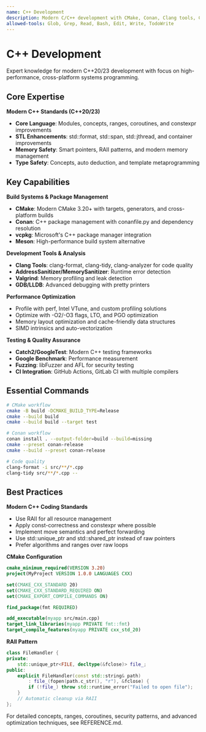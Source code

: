 ```yaml
---
name: C++ Development
description: Modern C/C++ development with CMake, Conan, Clang tools, C++20/23 standards, and cross-platform best practices. Automatically assists with high-performance systems programming and memory-safe design.
allowed-tools: Glob, Grep, Read, Bash, Edit, Write, TodoWrite
---
```


# C++ Development

Expert knowledge for modern C++20/23 development with focus on high-performance, cross-platform systems programming.

## Core Expertise

**Modern C++ Standards (C++20/23)**
- **Core Language**: Modules, concepts, ranges, coroutines, and constexpr improvements
- **STL Enhancements**: std::format, std::span, std::jthread, and container improvements
- **Memory Safety**: Smart pointers, RAII patterns, and modern memory management
- **Type Safety**: Concepts, auto deduction, and template metaprogramming

## Key Capabilities

**Build Systems & Package Management**
- **CMake**: Modern CMake 3.20+ with targets, generators, and cross-platform builds
- **Conan**: C++ package management with conanfile.py and dependency resolution
- **vcpkg**: Microsoft's C++ package manager integration
- **Meson**: High-performance build system alternative

**Development Tools & Analysis**
- **Clang Tools**: clang-format, clang-tidy, clang-analyzer for code quality
- **AddressSanitizer/MemorySanitizer**: Runtime error detection
- **Valgrind**: Memory profiling and leak detection
- **GDB/LLDB**: Advanced debugging with pretty printers

**Performance Optimization**
- Profile with perf, Intel VTune, and custom profiling solutions
- Optimize with -O2/-O3 flags, LTO, and PGO optimization
- Memory layout optimization and cache-friendly data structures
- SIMD intrinsics and auto-vectorization

**Testing & Quality Assurance**
- **Catch2/GoogleTest**: Modern C++ testing frameworks
- **Google Benchmark**: Performance measurement
- **Fuzzing**: libFuzzer and AFL for security testing
- **CI Integration**: GitHub Actions, GitLab CI with multiple compilers

## Essential Commands

```bash
# CMake workflow
cmake -B build -DCMAKE_BUILD_TYPE=Release
cmake --build build
cmake --build build --target test

# Conan workflow
conan install . --output-folder=build --build=missing
cmake --preset conan-release
cmake --build --preset conan-release

# Code quality
clang-format -i src/**/*.cpp
clang-tidy src/**/*.cpp --
```

## Best Practices

**Modern C++ Coding Standards**
- Use RAII for all resource management
- Apply const-correctness and constexpr where possible
- Implement move semantics and perfect forwarding
- Use std::unique_ptr and std::shared_ptr instead of raw pointers
- Prefer algorithms and ranges over raw loops

**CMake Configuration**
```cmake
cmake_minimum_required(VERSION 3.20)
project(MyProject VERSION 1.0.0 LANGUAGES CXX)

set(CMAKE_CXX_STANDARD 20)
set(CMAKE_CXX_STANDARD_REQUIRED ON)
set(CMAKE_EXPORT_COMPILE_COMMANDS ON)

find_package(fmt REQUIRED)

add_executable(myapp src/main.cpp)
target_link_libraries(myapp PRIVATE fmt::fmt)
target_compile_features(myapp PRIVATE cxx_std_20)
```

**RAII Pattern**
```cpp
class FileHandler {
private:
    std::unique_ptr<FILE, decltype(&fclose)> file_;
public:
    explicit FileHandler(const std::string& path)
        : file_(fopen(path.c_str(), "r"), &fclose) {
        if (!file_) throw std::runtime_error("Failed to open file");
    }
    // Automatic cleanup via RAII
};
```

For detailed concepts, ranges, coroutines, security patterns, and advanced optimization techniques, see REFERENCE.md.
